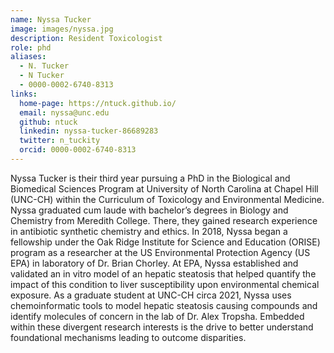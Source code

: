 ```yaml
---
name: Nyssa Tucker
image: images/nyssa.jpg
description: Resident Toxicologist
role: phd
aliases:
  - N. Tucker
  - N Tucker
  - 0000-0002-6740-8313
links:
  home-page: https://ntuck.github.io/
  email: nyssa@unc.edu
  github: ntuck
  linkedin: nyssa-tucker-86689283
  twitter: n_tuckity
  orcid: 0000-0002-6740-8313
---
```


Nyssa Tucker is their third year pursuing a PhD in the Biological and Biomedical Sciences Program at University of North Carolina at Chapel Hill (UNC-CH) within the Curriculum of Toxicology and Environmental Medicine. Nyssa graduated cum laude with bachelor’s degrees in Biology and Chemistry from Meredith College. There, they gained research experience in antibiotic synthetic chemistry and ethics. In 2018, Nyssa began a fellowship under the Oak Ridge Institute for Science and Education (ORISE) program as a researcher at the US Environmental Protection Agency (US EPA) in laboratory of Dr. Brian Chorley. At EPA, Nyssa established and validated an in vitro model of an hepatic steatosis that helped quantify the impact of this condition to liver susceptibility upon environmental chemical exposure. As a graduate student at UNC-CH circa 2021, Nyssa uses chemoinformatic tools to model hepatic steatosis causing compounds and identify molecules of concern in the lab of Dr. Alex Tropsha. Embedded within these divergent research interests is the drive to better understand foundational mechanisms leading to outcome disparities. 
